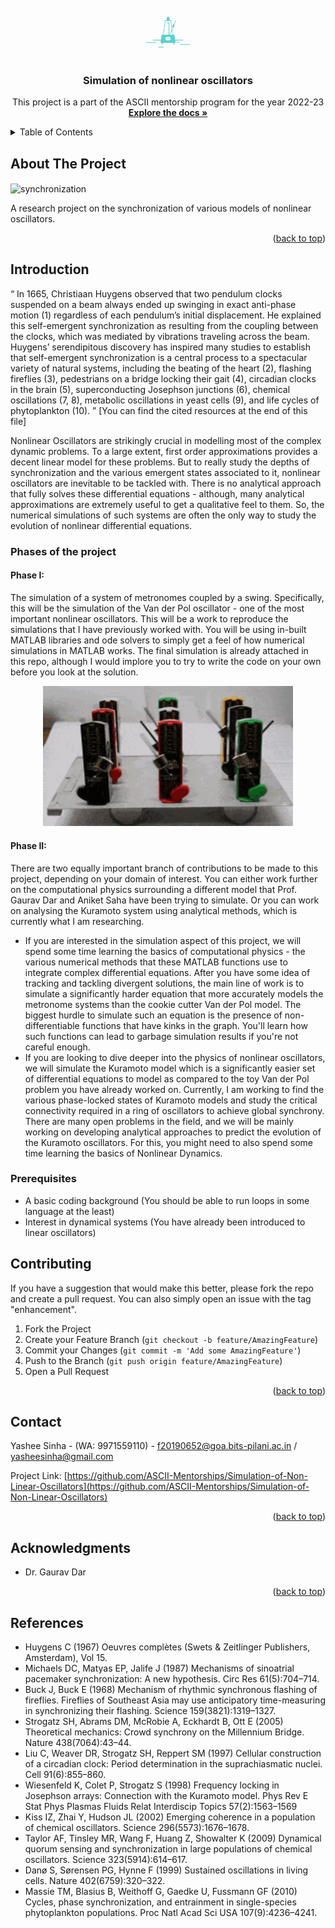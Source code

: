 

<div id="top"></div>
<!--
*** Thanks for checking out the Best-README-Template. If you have a suggestion
*** that would make this better, please fork the repo and create a pull request
*** or simply open an issue with the tag "enhancement".
*** Don't forget to give the project a star!
*** Thanks again! Now go create something AMAZING! :D
-->



<!-- PROJECT SHIELDS -->
<!--
*** I'm using markdown "reference style" links for readability.
*** Reference links are enclosed in brackets [ ] instead of parentheses ( ).
*** See the bottom of this document for the declaration of the reference variables
*** for contributors-url, forks-url, etc. This is an optional, concise syntax you may use.
*** https://www.markdownguide.org/basic-syntax/#reference-style-links
-->




<!-- PROJECT LOGO -->
<br />
<div align="center">
  <a href="https://github.com/github_username/repo_name">
    <img src="images/logo.gif" alt="Logo" width="80" height="80">
  </a>

<h3 align="center">Simulation of nonlinear oscillators</h3>

  <p align="center">
    This project is a part of the ASCII mentorship program for the year 2022-23
    <br />
    <a href="https://github.com/ASCII-Mentorships/Simulation-of-Non-Linear-Oscillators"><strong>Explore the docs »</strong></a> 
  </p>
</div>



<!-- TABLE OF CONTENTS -->
<details>
  <summary>Table of Contents</summary>
  <ol>
    <li>
      <a href="#introduction">Introduction</a>
      <ul>
        <li><a href="#prerequisites">Prerequisites</a></li>
      </ul>
    </li>
    <li><a href="#contributing">Contributing</a></li>
    <li><a href="#contact">Contact</a></li>
    <li><a href="#acknowledgments">Acknowledgments</a></li>
    <li><a href="#references">References</a></li>
  </ol>
</details>



<!-- ABOUT THE PROJECT -->
## About The Project

<img src="images/movie_s2.gif" alt="synchronization" align="center">

A research project on the synchronization of various models of nonlinear oscillators.

<p align="right">(<a href="#top">back to top</a>)</p>



<!-- INTRODUCTION -->
## Introduction
<q> In 1665, Christiaan Huygens observed that two pendulum clocks suspended on a beam always ended up swinging in exact anti-phase motion (1) regardless of each pendulum’s initial displacement. He explained this self-emergent synchronization as resulting from the coupling between the clocks, which was mediated by vibrations traveling across the beam. Huygens’ serendipitous discovery has inspired many studies to establish that self-emergent synchronization is a central process to a spectacular variety of natural systems, including the beating of the heart (2), flashing fireflies (3), pedestrians on a bridge locking their gait (4), circadian clocks in the brain (5), superconducting Josephson junctions (6), chemical oscillations (7, 8), metabolic oscillations in yeast cells (9), and life cycles of phytoplankton (10). </q>
[You can find the cited resources at the end of this file]

Nonlinear Oscillators are strikingly crucial in modelling most of the complex dynamic problems. To a large extent, first order approximations provides a decent linear model for these problems. But to really study the depths of synchronization and the various emergent states associated to it, nonlinear oscillators are inevitable to be tackled with. There is no analytical approach that fully solves these differential equations - although, many analytical approximations are extremely useful to get a qualitative feel to them. So, the numerical simulations of such systems are often the only way to study the evolution of nonlinear differential equations.  

### Phases of the project
#### Phase I:
The simulation of a system of metronomes coupled by a swing. Specifically, this will be the simulation of the Van der Pol oscillator - one of the most important nonlinear oscillators. This will be a work to reproduce the simulations that I have previously worked with. You will be using in-built MATLAB libraries and ode solvers to simply get a feel of how numerical simulations in MATLAB works. The final simulation is already attached in this repo, although I would implore you to try to write the code on your own before you look at the solution.
<div align="center">
<img src="images/metronomes.gif" alt="synchronization" length="400" width="400">
</div>

#### Phase II:
There are two equally important branch of contributions to be made to this project, depending on your domain of interest. You can either work further on the computational physics surrounding a different model that Prof. Gaurav Dar and Aniket Saha have been trying to simulate. Or you can work on analysing the Kuramoto system using analytical methods, which is currently what I am researching.
<ul>
  <li> If you are interested in the simulation aspect of this project, we will spend some time learning the basics of computational physics - the various numerical methods that these MATLAB functions use to integrate complex differential equations. After you have some idea of tracking and tackling divergent solutions, the main line of work is to simulate a significantly harder equation that more accurately models the metronome systems than the cookie cutter Van der Pol model. The biggest hurdle to simulate such an equation is the presence of non-differentiable functions that have kinks in the graph. You'll learn how such functions can lead to garbage simulation results if you're not careful enough.
   <li> If you are looking to dive deeper into the physics of nonlinear oscillators, we will simulate the Kuramoto model which is a significantly easier set of differential equations to model as compared to the toy Van der Pol problem you have already worked on. Currently, I am working to find the various phase-locked states of Kuramoto models and study the critical connectivity required in a ring of oscillators to achieve global synchrony. There are many open problems in the field, and we will be mainly working on developing analytical approaches to predict the evolution of the Kuramoto oscillators. For this, you might need to also spend some time learning the basics of Nonlinear Dynamics.
 </ul> 

### Prerequisites
<ul>
  <li> A basic coding background (You should be able to run loops in some language at the least)
  <li> Interest in dynamical systems (You have already been introduced to linear oscillators)
</ul>


<!-- CONTRIBUTING -->
## Contributing

If you have a suggestion that would make this better, please fork the repo and create a pull request. You can also simply open an issue with the tag "enhancement".

1. Fork the Project
2. Create your Feature Branch (`git checkout -b feature/AmazingFeature`)
3. Commit your Changes (`git commit -m 'Add some AmazingFeature'`)
4. Push to the Branch (`git push origin feature/AmazingFeature`)
5. Open a Pull Request

<p align="right">(<a href="#top">back to top</a>)</p>



<!-- CONTACT -->
## Contact

Yashee Sinha - (WA: 9971559110) - f20190652@goa.bits-pilani.ac.in / yasheesinha@gmail.com

Project Link: [https://github.com/ASCII-Mentorships/Simulation-of-Non-Linear-Oscillators](https://github.com/ASCII-Mentorships/Simulation-of-Non-Linear-Oscillators)

<p align="right">(<a href="#top">back to top</a>)</p>



<!-- ACKNOWLEDGMENTS -->
## Acknowledgments

* Dr. Gaurav Dar

<p align="right">(<a href="#top">back to top</a>)</p>



<!-- References -->
## References
* Huygens C (1967) Oeuvres complètes (Swets & Zeitlinger Publishers, Amsterdam), Vol 15.
* Michaels DC, Matyas EP, Jalife J (1987) Mechanisms of sinoatrial pacemaker synchronization: A new hypothesis. Circ Res 61(5):704–714.
* Buck J, Buck E (1968) Mechanism of rhythmic synchronous flashing of fireflies. Fireflies of Southeast Asia may use anticipatory time-measuring in synchronizing their flashing. Science 159(3821):1319–1327.
* Strogatz SH, Abrams DM, McRobie A, Eckhardt B, Ott E (2005) Theoretical mechanics: Crowd synchrony on the Millennium Bridge. Nature 438(7064):43–44.
* Liu C, Weaver DR, Strogatz SH, Reppert SM (1997) Cellular construction of a circadian clock: Period determination in the suprachiasmatic nuclei. Cell 91(6):855–860.
* Wiesenfeld K, Colet P, Strogatz S (1998) Frequency locking in Josephson arrays: Connection with the Kuramoto model. Phys Rev E Stat Phys Plasmas Fluids Relat Interdiscip Topics 57(2):1563–1569
* Kiss IZ, Zhai Y, Hudson JL (2002) Emerging coherence in a population of chemical
oscillators. Science 296(5573):1676–1678.
* Taylor AF, Tinsley MR, Wang F, Huang Z, Showalter K (2009) Dynamical quorum
sensing and synchronization in large populations of chemical oscillators. Science
323(5914):614–617.
* Danø S, Sørensen PG, Hynne F (1999) Sustained oscillations in living cells. Nature
402(6759):320–322.
*  Massie TM, Blasius B, Weithoff G, Gaedke U, Fussmann GF (2010) Cycles, phase synchronization, and entrainment in single-species phytoplankton populations. Proc Natl
Acad Sci USA 107(9):4236–4241.
